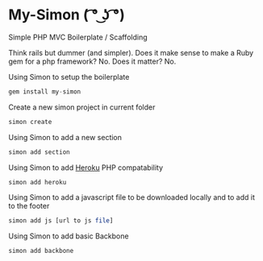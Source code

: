 My-Simon ( ͡° ͜ʖ ͡°)﻿
=====

Simple PHP MVC Boilerplate / Scaffolding 


Think rails but dummer (and simpler). Does it make sense to make a Ruby gem for a php framework? No. Does it matter? No.



Using Simon to setup the boilerplate
```php
gem install my-simon
```

Create a new simon project in current folder
```php
simon create
```

Using Simon to add a new section
```php
simon add section
```

Using Simon to add [Heroku](http://heroku.com/) PHP compatability
```php
simon add heroku
```

Using Simon to add a javascript file to be downloaded locally and to add it to the footer
```php
simon add js [url to js file]
```

Using Simon to add basic Backbone
```php
simon add backbone
```

